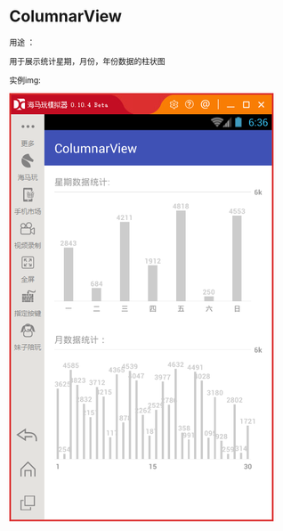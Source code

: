 # ColumnarView
  用途 ：
 
 用于展示统计星期，月份，年份数据的柱状图


  实例img:
  
![image](https://github.com/cqboy/ColumnarView/blob/master/img/5%7B6F2YQ0K%7BV%2549CN25RU%60_P.png)
